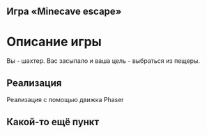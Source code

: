 ## Игра «Minecave escape»

# Описание игры
Вы - шахтер. Вас засыпало и ваша цель - выбраться из пещеры.

## Реализация
Реализация с помощью движка Phaser

## Какой-то ещё пункт
